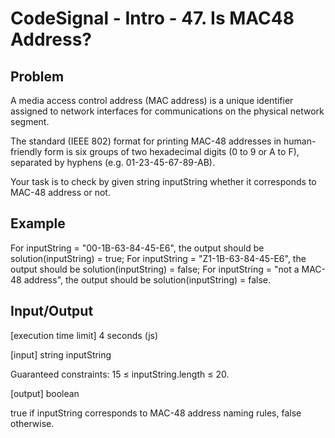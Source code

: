 # CodeSignal - Intro - 47. Is MAC48 Address?

## Problem
A media access control address (MAC address) is a unique identifier assigned to network interfaces for communications on the physical network segment.

The standard (IEEE 802) format for printing MAC-48 addresses in human-friendly form is six groups of two hexadecimal digits (0 to 9 or A to F), separated by hyphens (e.g. 01-23-45-67-89-AB).

Your task is to check by given string inputString whether it corresponds to MAC-48 address or not.

## Example

For inputString = "00-1B-63-84-45-E6", the output should be
solution(inputString) = true;
For inputString = "Z1-1B-63-84-45-E6", the output should be
solution(inputString) = false;
For inputString = "not a MAC-48 address", the output should be
solution(inputString) = false.

## Input/Output

[execution time limit] 4 seconds (js)

[input] string inputString

Guaranteed constraints:
15 ≤ inputString.length ≤ 20.

[output] boolean

true if inputString corresponds to MAC-48 address naming rules, false otherwise.
